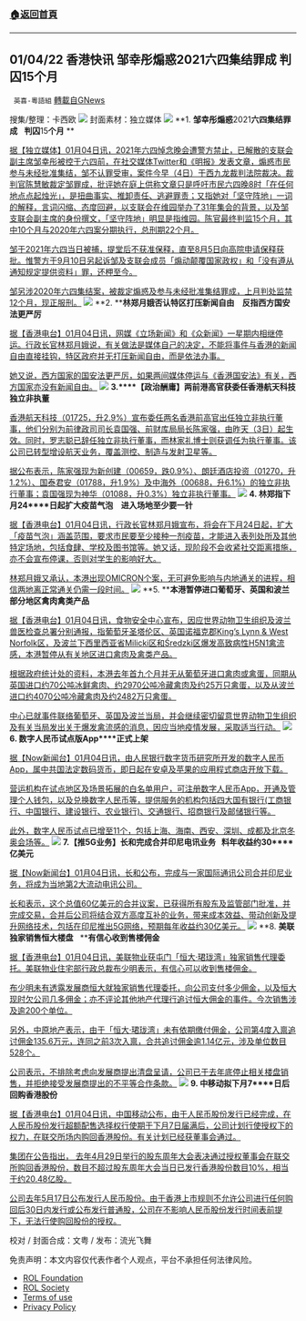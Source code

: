 ###  [:house:返回首頁](https://github.com/ourhimalayas/txt)
---


## 01/04/22 香港快讯 邹幸彤煽惑2021六四集结罪成 判囚15个月
` 英喜-粵語組` [轉載自GNews](https://gnews.org/zh-hans/1822164/)

搜集/整理：卡西欧
![](https://assets.gnews.org/wp-content/uploads/2022/01/0104fenmian.jpg)
封面素材：独立媒体
![](https://assets.gnews.org/wp-content/uploads/2022/01/Screen-Shot-2022-01-04-at-10.13.02-AM.png)
**1. ****邹幸彤煽惑****2021****六四集结罪成****   ****判囚****15****个月**** **

[据【独立媒体】01月04日讯，2021年六四悼念晚会遭警方禁止，已解散的支联会副主席邹幸彤被控于六四前，在社交媒体Twitter和《明报》发表文章，煽惑市民参与未经批准集结，邹不认罪受审，案件今早（4日）于西九龙裁判法院裁决。裁判官陈慧敏裁定邹罪成，批评她在庭上供称文章只是呼吁市民六四晚8时「在任何地点点起烛光」，是扭曲事实、推卸责任、逃避罪责；又指她对「坚守阵地」一词的解释，言词闪缩、态度回避，以支联会在维园举办了31年集会的背景，以及邹支联会副主席的身份撰文，「坚守阵地」明显是指维园。陈官最终判监15个月，其中10个月与2020年六四案分期执行，总刑期22个月。](https://www.inmediahk.net/node/社運/鄒幸彤煽惑2021六四集結罪成-判囚15個月-官批言詞閃縮、態度迴避)

[邹于2021年六四当日被捕，提堂后不获准保释，直至8月5日向高院申请保释获批。惟警方于9月10日另起诉邹及支联会成员「煽动颠覆国家政权」和「没有遵从通知规定提供资料」罪，还柙至今。](https://www.inmediahk.net/node/社運/鄒幸彤煽惑2021六四集結罪成-判囚15個月-官批言詞閃縮、態度迴避)

[邹另涉2020年六四集结案，被裁定煽惑及参与未经批准集结罪成，上月判处监禁12个月，现正服刑。](https://www.inmediahk.net/node/社運/鄒幸彤煽惑2021六四集結罪成-判囚15個月-官批言詞閃縮、態度迴避)
![](https://assets.gnews.org/wp-content/uploads/2022/01/Screen-Shot-2022-01-04-at-10.13.13-AM.png)
**2. ****林郑月娥否认特区打压新闻自由　反指西方国安法更严厉**

[据【香港电台】01月04日讯，网媒《立场新闻》和《众新闻》一星期内相继停运。行政长官林郑月娥说，有关做法是媒体自己的决定，不能将事件与香港的新闻自由直接挂钩，特区政府并无打压新闻自由，而是依法办事。](https://news.rthk.hk/rthk/ch/component/k2/1627315-20220104.htm)

[她又说，西方国家的国安法更严厉，如果两间媒体停运与《香港国安法》有关，西方国家亦没有新闻自由。](https://news.rthk.hk/rthk/ch/component/k2/1627315-20220104.htm)
![](https://assets.gnews.org/wp-content/uploads/2022/01/Screen-Shot-2022-01-04-at-10.13.24-AM.png)
**3.****【政治酬庸】两前港高官获委任香港航天科技独立非执董**

[香港航天科技（01725，升2.9%）宣布委任两名香港前高官出任独立非执行董事，他们分别为前律政司司长袁国强、前财库局局长陈家强，由昨天（3日）起生效。同时，罗志聪已辞任独立非执行董事，而林家礼博士则获调任为执行董事。该公司已转型增设航天业务，覆盖测控、制造与发射卫星等。](https://hk.epochtimes.com/news/2022-01-04/40228086)

[据公布表示，陈家强现为新创建（00659，跌0.9%）、朗廷酒店投资（01270，升1.2%）、国泰君安（01788，升1.9%）及中海外（00688，升6.1%）的独立非执行董事；袁国强现为神华（01088，升0.3%）独立非执行董事。](https://hk.epochtimes.com/news/2022-01-04/40228086)
![](https://assets.gnews.org/wp-content/uploads/2022/01/Screen-Shot-2022-01-04-at-10.13.32-AM.png)
**4. ****林郑指下月****24****日起扩大疫苗气泡　进入场地至少要一针**

[据【香港电台】01月04日讯，行政长官林郑月娥宣布，将会在下月24日起，扩大「疫苗气泡」涵盖范围，要求市民要至少接种一剂疫苗，才能进入表列处所及其他特定场地，包括食肆、学校及图书馆等。她又话，现阶段不会收紧社交距离措施，亦不会宣布停课，否则对学生的影响好大。](https://news.rthk.hk/rthk/ch/component/k2/1627308-20220104.htm)

[林郑月娥又承认，本港出现OMICRON个案，无可避免影响与内地通关的进程，相信两地离正常通关仍需一段时间。](https://news.rthk.hk/rthk/ch/component/k2/1627308-20220104.htm)
![](https://assets.gnews.org/wp-content/uploads/2022/01/Screen-Shot-2022-01-04-at-10.13.41-AM.png)
**5. ****本港暂停进口葡萄牙、英国和波兰部分地区禽肉禽类产品**

[据【香港电台】01月04日讯，食物安全中心宣布，因应世界动物卫生组织及波兰兽医检查总署分别通报，指葡萄牙圣塔伦区、英国诺福克郡King’s Lynn & West Norfolk区，及波兰下西里西亚省Milicki区和Średzki区爆发高致病性H5N1禽流感，本港暂停从有关地区进口禽肉及禽类产品。](https://news.rthk.hk/rthk/ch/component/k2/1627285-20220104.htm)

[根据政府统计处的资料，本港去年首九个月并无从葡萄牙进口禽肉或禽蛋，同期从英国进口约70公吨冰鲜禽肉、约2970公吨冷藏禽肉及约25万只禽蛋，以及从波兰进口约4070公吨冷藏禽肉及约2482万只禽蛋。](https://news.rthk.hk/rthk/ch/component/k2/1627285-20220104.htm)

[中心已就事件联络葡萄牙、英国及波兰当局，并会继续密切留意世界动物卫生组织及有关当局发出关于爆发禽流感的消息，因应当地疫情发展，采取适当行动。](https://news.rthk.hk/rthk/ch/component/k2/1627285-20220104.htm)
![](https://assets.gnews.org/wp-content/uploads/2022/01/Screen-Shot-2022-01-04-at-10.13.50-AM.png)
**6. ****数字人民币试点版****App****正式上架**

[据【Now新闻台】01月04日讯，由人民银行数字货币研究所开发的数字人民币App，属中共国法定数码货币，即日起在安卓及苹果的应用程式商店开放下载。](https://news.now.com/home/finance/player?newsId=462181)

[营运机构在试点地区及场景拓展的白名单用户，可注册数字人民币App，开通及管理个人钱包，以及兑换数字人民币等，提供服务的机构包括四大国有银行(工商银行、中国银行、建设银行、农业银行)、交通银行、招商银行及邮储银行等。](https://news.now.com/home/finance/player?newsId=462181)

[此外，数字人民币试点已增至11个，包括上海、海南、西安、深圳、成都及北京冬奥会场等。](https://news.now.com/home/finance/player?newsId=462181)
![](https://assets.gnews.org/wp-content/uploads/2022/01/Screen-Shot-2022-01-04-at-10.14.01-AM.png)
**7.****【推****5G****业务】长和完成合并印尼电讯业务****   ****料年收益约****30****亿美元**

[据【Now新闻台】01月04日讯，长和公布，完成与一家国际通讯公司合并印尼业务，将成为当地第2大流动电讯公司。](https://news.now.com/home/finance/player?newsId=462182)

[长和表示，这个总值60亿美元的合并议案，已获得所有股东及监管部门批准，并完成交易，合并后公司将结合双方高度互补的业务，带来成本效益、带动创新及提升网络技术，包括在印尼推出5G网络，预期每年收益约30亿美元。](https://news.now.com/home/finance/player?newsId=462182)
![](https://assets.gnews.org/wp-content/uploads/2022/01/Screen-Shot-2022-01-04-at-10.14.13-AM.png)
**8. ****美联独家销售恒大楼盘****   ****有信心收到售楼佣金**

[据【香港电台】01月04日讯，美联物业获屯门「恒大·珺珑湾」独家销售代理委托。美联物业住宅部行政总裁布少明表示，有信心可以收到售楼佣金。](https://news.rthk.hk/rthk/ch/component/k2/1627294-20220104.htm)

[布少明未有透露发展商恒大就独家销售代理委托，向公司支付多少佣金，以及恒大现时欠公司几多佣金；亦不评论其他地产代理行追讨恒大佣金的事件。今次销售涉及逾200个单位。](https://news.rthk.hk/rthk/ch/component/k2/1627294-20220104.htm)

[另外，中原地产表示，由于「恒大·珺珑湾」未有依期缴付佣金，公司第4度入禀追讨佣金135.6万元，连同之前3次入禀，合共追讨佣金逾1.14亿元，涉及单位数目528个。](https://news.rthk.hk/rthk/ch/component/k2/1627294-20220104.htm)

[公司表示，不排除考虑向发展商提出清盘呈请，公司已于去年底停止相关楼盘销售，并拒绝接受发展商提出的不平等合作条款。](https://news.rthk.hk/rthk/ch/component/k2/1627294-20220104.htm)
![](https://assets.gnews.org/wp-content/uploads/2022/01/Screen-Shot-2022-01-04-at-10.14.23-AM.png)
**9. ****中移动拟下月****7****日后回购香港股份**

[据【香港电台】01月04日讯，中国移动公布，由于人民币股份发行已经完成，在人民币股份发行超额配售选择权行使期于下月7日届满后，公司计划行使授权下的权力，在联交所场内购回香港股份。有关计划已经获董事会通过。](https://news.rthk.hk/rthk/ch/component/k2/1627323-20220104.htm)

[集团在公告指出， 去年4月29日举行的股东周年大会表决通过授权董事会在联交所购回香港股份，数目不超过股东周年大会当日已发行香港股份数目10%，相当于约20.48亿股。](https://news.rthk.hk/rthk/ch/component/k2/1627323-20220104.htm)

[公司去年5月17日公布发行人民币股份。由于香港上市规则不允许公司进行任何购回后30日内发行或公布发行普通股，公司在不影响人民币股份发行时间表前提下，无法行使购回股份的授权。](https://news.rthk.hk/rthk/ch/component/k2/1627323-20220104.htm)

校对 / 封面合成：文粤 / 发布：流光飞舞

 

免责声明：本文内容仅代表作者个人观点，平台不承担任何法律风险。

- [ROL Foundation](https://rolfoundation.org/)
- [ROL Society](https://rolsociety.org/)
- [Terms of use](https://gnews.org/terms-of-use-3/)
- [Privacy Policy](https://gnews.org/privacy-policy/)
